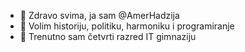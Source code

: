 - 👋 Zdravo svima, ja sam @AmerHadzija
- 👀 Volim historiju, politiku, harmoniku i programiranje
- 🌱 Trenutno sam četvrti razred IT gimnaziju
